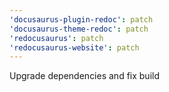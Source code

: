 ```yaml
---
'docusaurus-plugin-redoc': patch
'docusaurus-theme-redoc': patch
'redocusaurus': patch
'redocusaurus-website': patch
---
```


Upgrade dependencies and fix build
